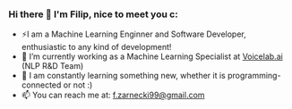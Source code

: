 ### Hi there 👋 I'm Filip, nice to meet you c:

- ⚡I am a Machine Learning Enginner and Software Developer, enthusiastic to any kind of development!
- 🔭 I’m currently working as a Machine Learning Specialist at [Voicelab.ai](https://voicelab.ai/ "Voicelab.ai") (NLP R&D Team)
- 🌱 I am constantly learning something new, whether it is programming-connected or not :)
- 📫 You can reach me at: f.zarnecki99@gmail.com
